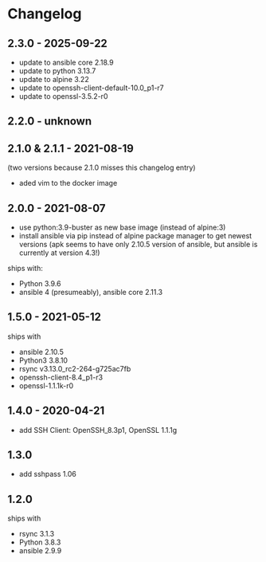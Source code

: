 # Changelog

## 2.3.0 - 2025-09-22

- update to ansible core 2.18.9
- update to python 3.13.7
- update to alpine 3.22
- update to openssh-client-default-10.0_p1-r7
- update to openssl-3.5.2-r0

## 2.2.0 - unknown

## 2.1.0 & 2.1.1 - 2021-08-19

(two versions because 2.1.0 misses this changelog entry)

- aded vim to the docker image

## 2.0.0 - 2021-08-07

- use python:3.9-buster as new base image (instead of alpine:3)
- install ansible via pip instead of alpine package manager to get newest
  versions (apk seems to have only 2.10.5 version of ansible, but ansible is
  currently at version 4.3!)

ships with:

- Python 3.9.6
- ansible 4 (presumeably), ansible core 2.11.3

## 1.5.0 - 2021-05-12

ships with

- ansible 2.10.5
- Python3 3.8.10
- rsync v3.13.0_rc2-264-g725ac7fb
- openssh-client-8.4_p1-r3
- openssl-1.1.1k-r0

## 1.4.0 - 2020-04-21

- add SSH Client: OpenSSH_8.3p1, OpenSSL 1.1.1g

## 1.3.0

- add sshpass 1.06

## 1.2.0

ships with

- rsync 3.1.3
- Python 3.8.3
- ansible 2.9.9

